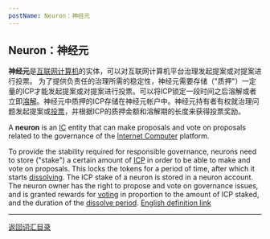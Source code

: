 ```yaml
---
postName: Neuron：神经元
---
```

## Neuron：神经元

**神经元**是[互联网计算机](../I/ic)的实体，可以对互联网计算机平台治理发起提案或对提案进行投票。
为了提供负责任的治理所需的稳定性，神经元需要存储（"质押"）一定量的ICP才能发起提案或对提案进行投票。可以将ICP锁定一段时间之后溶解或者立即[溶解](../D/dissolvingstate)。神经元中质押的ICP存储在神经元帐户中。神经元持有者有权就治理问题发起提案或[投票](../V/voting)，并根据ICP的质押金额和溶解期的长度来获得投票奖励。

A **neuron** is an [IC](../I/ic) entity that can make proposals and vote on proposals related to the governance of the [Internet Computer](../I/ic) platform.<br>

To provide the stability required for responsible governance, neurons need to store ("stake") a certain amount of [ICP](../I/icp) in order to be able to make and vote on proposals. This locks the tokens for a period of time, after which it starts [dissolving](../D/dissolvingstate). The ICP stake of a neuron is stored in a neuron account. The neuron owner has the right to propose and vote on governance issues, and is granted rewards for [voting](../V/voting) in proportion to the amount of ICP staked, and the duration of the [dissolve period](non-dissolvingstate).   [English definition link](https://wiki.internetcomputer.org/wiki/Glossary#neuron)

---
[返回词汇目录](../glossary)